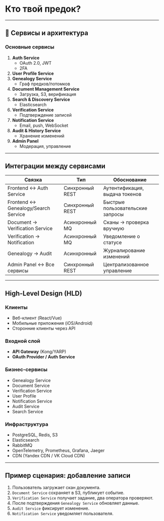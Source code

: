 # Кто твой предок?

---

## 🧩 Сервисы и архитектура

### Основные сервисы

1. **Auth Service**
   - OAuth 2.0, JWT
   - 2FA
2. **User Profile Service**
3. **Genealogy Service**
   - Граф предков/потомков
4. **Document Management Service**
   - Загрузка, S3, верификация
5. **Search & Discovery Service**
   - Elasticsearch
6. **Verification Service**
   - Подтверждение записей
7. **Notification Service**
   - Email, push, WebSocket
8. **Audit & History Service**
   - Хранение изменений
9. **Admin Panel**
   - Модерация, управление

---

## Интеграции между сервисами

| Связка                                | Тип               | Обоснование                                   |
|--------------------------------------|-------------------|-----------------------------------------------|
| Frontend ↔ Auth Service              | Синхронный REST   | Аутентификация, выдача токенов                |
| Frontend ↔ Genealogy/Search Service  | Синхронный REST   | Быстрые пользовательские запросы              |
| Document → Verification Service      | Асинхронный MQ    | Сканы → проверка вручную                     |
| Verification → Notification          | Асинхронный MQ    | Уведомление о статусе                         |
| Genealogy → Audit                    | Асинхронный       | Журналирование изменений                      |
| Admin Panel ↔ Все сервисы            | Синхронный REST   | Централизованное управление                   |

---

## High-Level Design (HLD)

### Клиенты

- Веб-клиент (React/Vue)
- Мобильные приложения (iOS/Android)
- Сторонние клиенты через API

### Входной слой

- **API Gateway** (Kong/YARP)
- **OAuth Provider / Auth Service**

### Бизнес-сервисы

- Genealogy Service
- Document Service
- Verification Service
- User Profile
- Notification Service
- Audit Service
- Search Service

### Инфраструктура

- PostgreSQL, Redis, S3
- Elasticsearch
- RabbitMQ
- OpenTelemetry, Prometheus, Grafana, Jaeger
- CDN (Yandex CDN / VK Cloud CDN)

---

## Пример сценария: добавление записи

1. Пользователь загружает скан документа.
2. `Document Service` сохраняет в S3, публикует событие.
3. `Verification Service` получает задание, два оператора проверяют.
4. После подтверждения `Genealogy Service` обновляет данные.
5. `Audit Service` фиксирует изменение.
6. `Notification Service` уведомляет пользователя.
